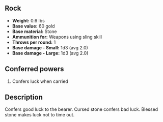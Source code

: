 ## Rock
- **Weight:** 0.6 lbs
- **Base value:** 60 gold
- **Base material:** Stone
- **Ammunition for:** Weapons using sling skill
- **Throws per round:** 1
- **Base damage - Small:** 1d3 (avg 2.0)
- **Base damage - Large:** 1d3 (avg 2.0)
## Conferred powers
1. Confers luck when carried
## Description
Confers good luck to the bearer. Cursed stone confers bad luck. Blessed stone makes luck not to time out.
